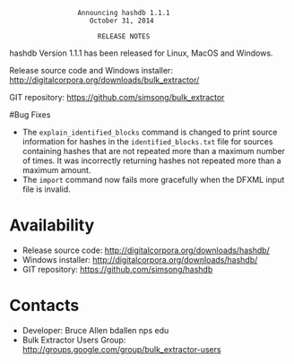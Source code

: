                      Announcing hashdb 1.1.1
                        October 31, 2014

                          RELEASE NOTES

hashdb Version 1.1.1 has been released for Linux, MacOS and Windows.

Release source code and Windows installer: http://digitalcorpora.org/downloads/bulk_extractor/

GIT repository: https://github.com/simsong/bulk_extractor

#Bug Fixes

* The `explain_identified_blocks` command is changed to print source information for hashes in the `identified_blocks.txt` file for sources containing hashes that are not repeated more than a maximum number of times.  It was incorrectly returning hashes not repeated more than a maximum amount.
* The `import` command now fails more gracefully when the DFXML input file is invalid.



Availability
============
* Release source code: http://digitalcorpora.org/downloads/hashdb/
* Windows installer: http://digitalcorpora.org/downloads/hashdb/
* GIT repository: https://github.com/simsong/hashdb

Contacts
========
* Developer: Bruce Allen bdallen nps edu
* Bulk Extractor Users Group: http://groups.google.com/group/bulk_extractor-users

